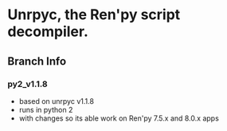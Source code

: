 # Unrpyc, the Ren'py script decompiler.
## Branch Info
### py2_v1.1.8
- based on unrpyc v1.1.8
- runs in python 2
- with changes so its able work on Ren'py 7.5.x and 8.0.x apps
